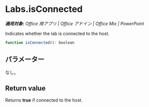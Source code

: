 ﻿
# Labs.isConnected

 _**適用対象:** Office 用アプリ | Office アドイン | Office Mix | PowerPoint_

Indicates whether the lab is connected to the host.

```js
function isConnected(): boolean
```


## パラメーター

なし。


## Return value

Returns  **true** if connected to the host.

